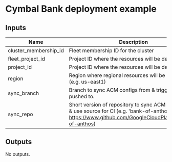 # Cymbal Bank deployment example

<!-- BEGINNING OF PRE-COMMIT-TERRAFORM DOCS HOOK -->
## Inputs

| Name | Description | Type | Default | Required |
|------|-------------|------|---------|:--------:|
| cluster\_membership\_id | Fleet membership ID for the cluster | `string` | n/a | yes |
| fleet\_project\_id | Project ID where the resources will be deployed | `string` | n/a | yes |
| project\_id | Project ID where the resources will be deployed | `string` | n/a | yes |
| region | Region where regional resources will be deployed (e.g. us-east1) | `string` | n/a | yes |
| sync\_branch | Branch to sync ACM configs from & trigger CICD if pushed to. | `string` | n/a | yes |
| sync\_repo | Short version of repository to sync ACM configs from & use source for CI (e.g. 'bank-of-anthos' for https://www.github.com/GoogleCloudPlatform/bank-of-anthos) | `string` | n/a | yes |

## Outputs

No outputs.

<!-- END OF PRE-COMMIT-TERRAFORM DOCS HOOK -->


